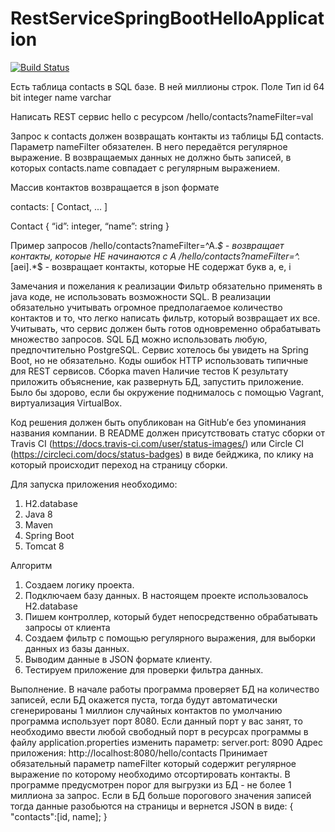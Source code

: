 # RestServiceSpringBootHelloApplication
[![Build Status](https://travis-ci.org/AkopV/RestServiceSpringBootHelloApplication.svg?branch=master)](https://travis-ci.org/AkopV/RestServiceSpringBootHelloApplication)

Есть таблица contacts в SQL базе. В ней миллионы строк.
Поле
Тип
id
64 bit integer
name
varchar


Написать REST сервис hello с ресурсом
/hello/contacts?nameFilter=val


Запрос к contacts должен возвращать контакты из таблицы БД contacts. Параметр nameFilter обязателен. В него передаётся регулярное выражение. В возвращаемых данных не должно быть записей, в которых contacts.name совпадает с регулярным выражением.


Массив контактов возвращается в json формате


contacts: [ Contact, ... ]


Contact
{
	“id”: integer,
 	“name”: string
}


Пример запросов
/hello/contacts?nameFilter=^A.*$ - возвращает контакты, которые НЕ начинаются с A
/hello/contacts?nameFilter=^.*[aei].*$ - возвращает контакты, которые НЕ содержат букв a, e, i


Замечания и пожелания к реализации
Фильтр обязательно применять в java коде, не использовать возможности SQL.
В реализации обязательно учитывать огромное предполагаемое количество контактов и то, что легко написать фильтр, который возвращает их все.
Учитывать, что сервис должен быть готов одновременно обрабатывать множество запросов.
SQL БД можно использовать любую, предпочтительно PostgreSQL.
Сервис хотелось бы увидеть на Spring Boot, но не обязательно.
Коды ошибок HTTP использовать типичные для REST сервисов.
Сборка maven
Наличие тестов
К результату приложить объяснение, как развернуть БД, запустить приложение. Было бы здорово, если бы окружение поднималось с помощью Vagrant, виртуализация VirtualBox.


Код решения должен быть опубликован на GitHub’е без упоминания названия компании. В README должен присутствовать статус сборки от Travis CI (https://docs.travis-ci.com/user/status-images/) или Circle CI (https://circleci.com/docs/status-badges) в виде бейджика, по клику на который происходит переход на страницу сборки.

Для запуска приложения необходимо:
1) H2.database
2) Java 8
3) Maven
4) Spring Boot
5) Tomcat 8

Алгоритм
1) Создаем логику проекта.
2) Подключаем базу данных. В настоящем проекте использовалось H2.database
3) Пишем контроллер, который будет непосредственно обрабатывать запросы от клиента 
4) Создаем фильтр с помощью регулярного выражения, для выборки данных из базы данных.
5) Выводим данные в JSON формате клиенту.
6) Тестируем приложение для проверки фильтра данных.

Выполнение.
В начале работы программа проверяет БД на количество записей, если БД окажется пуста, тогда будут автоматически сгенерированы 1 миллион случайных контактов
по умолчанию программа использует порт 8080. Если данный порт у вас занят, то необходимо ввести любой свободный порт в ресурсах программы в файлу application.properties изменить параметр:  server.port: 8090 
Адрес приложения: http://localhost:8080/hello/contacts Принимает обязательный параметр nameFilter который содержит регулярное выражение по которому необходимо отсортировать контакты. В программе предусмотрен порог для выгрузки из БД - не более 1 миллиона за запрос. Если в БД больше порогового значения записей тогда данные разобьются на страницы и вернется JSON в виде:
{
  "contacts":[id, name];
}
